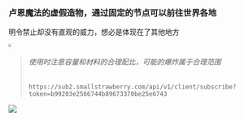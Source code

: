 

### 卢恩魔法的虚假造物，通过固定的节点可以前往世界各地

明令禁止却没有直观的威力，想必是体现在了其他地方



<img src="http://hbimg.huaban.com/cf2bfa4b92aa6d3587e20acb91bb39c6d811e8a1b78a91-cXH5iU" style="zoom: 33%;" />




> ###### 使用时注意容量和材料的合理配比，可能的爆炸属于合理范围
>
> ```apl
> https://sub2.smallstrawberry.com/api/v1/client/subscribe?token=b99203e2566744b89673370be25e6743
> ```

![](https://gimg2.baidu.com/image_search/src=http%3A%2F%2Fi2.hdslb.com%2Fbfs%2Farchive%2Fb58688ea5c07360b7f78693e67e38d84bbc30404.jpg&refer=http%3A%2F%2Fi2.hdslb.com&app=2002&size=f9999,10000&q=a80&n=0&g=0n&fmt=auto?sec=1673532269&t=23b7172de8fa405aadff598c95d9f9fa)

